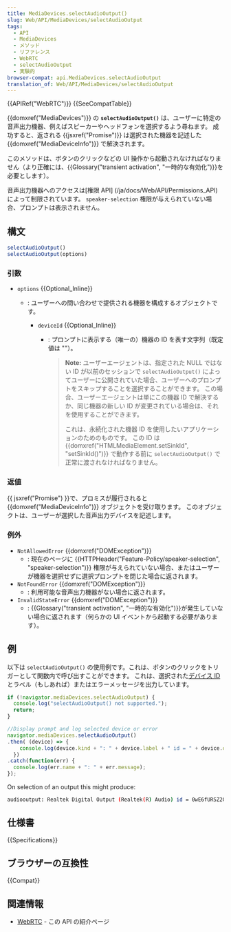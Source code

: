 ```yaml
---
title: MediaDevices.selectAudioOutput()
slug: Web/API/MediaDevices/selectAudioOutput
tags:
  - API
  - MediaDevices
  - メソッド
  - リファレンス
  - WebRTC
  - selectAudioOutput
  - 実験的
browser-compat: api.MediaDevices.selectAudioOutput
translation_of: Web/API/MediaDevices/selectAudioOutput
---
```

{{APIRef("WebRTC")}} {{SeeCompatTable}}

{{domxref("MediaDevices")}} の **`selectAudioOutput()`** は、ユーザーに特定の音声出力機器、例えばスピーカーやヘッドフォンを選択するよう尋ねます。
成功すると、返される {{jsxref("Promise")}} は選択された機器を記述した {{domxref("MediaDeviceInfo")}} で解決されます。

このメソッドは、ボタンのクリックなどの UI 操作から起動されなければなりません（より正確には、{{Glossary("transient activation", "一時的な有効化")}}を必要とします）。

音声出力機器へのアクセスは[権限 API] (/ja/docs/Web/API/Permissions_API) によって制限されています。
`speaker-selection` 権限が与えられていない場合、プロンプトは表示されません。

## 構文

```js
selectAudioOutput()
selectAudioOutput(options)
```

### 引数

- `options` {{Optional_Inline}}

  - : ユーザーへの問い合わせで提供される機器を構成するオブジェクトです。

    - `deviceId` {{Optional_Inline}}

      - : プロンプトに表示する（唯一の）機器の ID を表す文字列（既定値は ""）。

        > **Note:** ユーザーエージェントは、指定された NULL ではない ID が以前のセッションで `selectAudioOutput()` によってユーザーに公開されていた場合、ユーザーへのプロンプトをスキップすることを選択することができます。
        > この場合、ユーザーエージェントは単にこの機器 ID で解決するか、同じ機器の新しい ID が変更されている場合は、それを使用することができます。
        >
        > これは、永続化された機器 ID を使用したいアプリケーションのためのものです。
        > この ID は {{domxref("HTMLMediaElement.setSinkId", "setSinkId()")}} で動作する前に `selectAudioOutput()` で正常に渡されなければなりません。

### 返値

{{ jsxref("Promise") }}で、プロミスが履行されると {{domxref("MediaDeviceInfo")}} オブジェクトを受け取ります。
このオブジェクトは、ユーザーが選択した音声出力デバイスを記述します。

### 例外

- `NotAllowedError` {{domxref("DOMException")}}
  - : 現在のページに {{HTTPHeader("Feature-Policy/speaker-selection", "speaker-selection")}} 権限が与えられていない場合、またはユーザーが機器を選択せずに選択プロンプトを閉じた場合に返されます。
- `NotFoundError`  {{domxref("DOMException")}}
  - : 利用可能な音声出力機器がない場合に返されます。
- `InvalidStateError` {{domxref("DOMException")}}
  - : {{Glossary("transient activation", "一時的な有効化")}}が発生していない場合に返されます（何らかの UI イベントから起動する必要があります）。

## 例

以下は `selectAudioOutput()` の使用例です。これは、ボタンのクリックをトリガーとして関数内で呼び出すことができます。
これは、選択された[デバイス ID](/ja/docs/Web/API/MediaDeviceInfo/deviceId) とラベル（もしあれば）またはエラーメッセージを出力しています。

```js
if (!navigator.mediaDevices.selectAudioOutput) {
  console.log("selectAudioOutput() not supported.");
  return;
}

//Display prompt and log selected device or error
navigator.mediaDevices.selectAudioOutput()
.then( (device) => {
    console.log(device.kind + ": " + device.label + " id = " + device.deviceId);
  })
.catch(function(err) {
  console.log(err.name + ": " + err.message);
});
```

On selection of an output this might produce:

```bash
audiooutput: Realtek Digital Output (Realtek(R) Audio) id = 0wE6fURSZ20H0N2NbxqgowQJLWbwo+5ablCVVJwRM3k=
```

## 仕様書

{{Specifications}}

## ブラウザーの互換性

{{Compat}}

## 関連情報

- [WebRTC](/ja/docs/Web/API/WebRTC_API) - この API の紹介ページ

